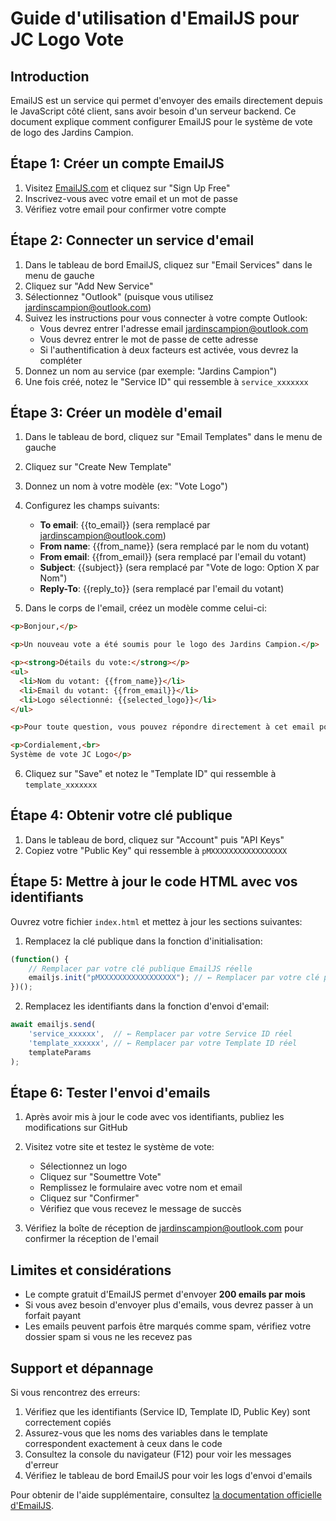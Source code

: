 # Guide d'utilisation d'EmailJS pour JC Logo Vote

## Introduction

EmailJS est un service qui permet d'envoyer des emails directement depuis le JavaScript côté client, sans avoir besoin d'un serveur backend. Ce document explique comment configurer EmailJS pour le système de vote de logo des Jardins Campion.

## Étape 1: Créer un compte EmailJS

1. Visitez [EmailJS.com](https://www.emailjs.com/) et cliquez sur "Sign Up Free"
2. Inscrivez-vous avec votre email et un mot de passe
3. Vérifiez votre email pour confirmer votre compte

## Étape 2: Connecter un service d'email

1. Dans le tableau de bord EmailJS, cliquez sur "Email Services" dans le menu de gauche
2. Cliquez sur "Add New Service"
3. Sélectionnez "Outlook" (puisque vous utilisez jardinscampion@outlook.com)
4. Suivez les instructions pour vous connecter à votre compte Outlook:
   - Vous devrez entrer l'adresse email jardinscampion@outlook.com
   - Vous devrez entrer le mot de passe de cette adresse
   - Si l'authentification à deux facteurs est activée, vous devrez la compléter
5. Donnez un nom au service (par exemple: "Jardins Campion")
6. Une fois créé, notez le "Service ID" qui ressemble à `service_xxxxxxx`

## Étape 3: Créer un modèle d'email

1. Dans le tableau de bord, cliquez sur "Email Templates" dans le menu de gauche
2. Cliquez sur "Create New Template"
3. Donnez un nom à votre modèle (ex: "Vote Logo")
4. Configurez les champs suivants:
   - **To email**: {{to_email}} (sera remplacé par jardinscampion@outlook.com)
   - **From name**: {{from_name}} (sera remplacé par le nom du votant)
   - **From email**: {{from_email}} (sera remplacé par l'email du votant)
   - **Subject**: {{subject}} (sera remplacé par "Vote de logo: Option X par Nom")
   - **Reply-To**: {{reply_to}} (sera remplacé par l'email du votant)

5. Dans le corps de l'email, créez un modèle comme celui-ci:

```html
<p>Bonjour,</p>

<p>Un nouveau vote a été soumis pour le logo des Jardins Campion.</p>

<p><strong>Détails du vote:</strong></p>
<ul>
  <li>Nom du votant: {{from_name}}</li>
  <li>Email du votant: {{from_email}}</li>
  <li>Logo sélectionné: {{selected_logo}}</li>
</ul>

<p>Pour toute question, vous pouvez répondre directement à cet email pour contacter le votant.</p>

<p>Cordialement,<br>
Système de vote JC Logo</p>
```

6. Cliquez sur "Save" et notez le "Template ID" qui ressemble à `template_xxxxxxx`

## Étape 4: Obtenir votre clé publique

1. Dans le tableau de bord, cliquez sur "Account" puis "API Keys"
2. Copiez votre "Public Key" qui ressemble à `pMXXXXXXXXXXXXXXXXX`

## Étape 5: Mettre à jour le code HTML avec vos identifiants

Ouvrez votre fichier `index.html` et mettez à jour les sections suivantes:

1. Remplacez la clé publique dans la fonction d'initialisation:
```javascript
(function() {
    // Remplacer par votre clé publique EmailJS réelle
    emailjs.init("pMXXXXXXXXXXXXXXXXX"); // ← Remplacer par votre clé publique
})();
```

2. Remplacez les identifiants dans la fonction d'envoi d'email:
```javascript
await emailjs.send(
    'service_xxxxxx',  // ← Remplacer par votre Service ID réel
    'template_xxxxxx', // ← Remplacer par votre Template ID réel
    templateParams
);
```

## Étape 6: Tester l'envoi d'emails

1. Après avoir mis à jour le code avec vos identifiants, publiez les modifications sur GitHub
2. Visitez votre site et testez le système de vote:
   - Sélectionnez un logo
   - Cliquez sur "Soumettre Vote"
   - Remplissez le formulaire avec votre nom et email
   - Cliquez sur "Confirmer"
   - Vérifiez que vous recevez le message de succès

3. Vérifiez la boîte de réception de jardinscampion@outlook.com pour confirmer la réception de l'email

## Limites et considérations

- Le compte gratuit d'EmailJS permet d'envoyer **200 emails par mois**
- Si vous avez besoin d'envoyer plus d'emails, vous devrez passer à un forfait payant
- Les emails peuvent parfois être marqués comme spam, vérifiez votre dossier spam si vous ne les recevez pas

## Support et dépannage

Si vous rencontrez des erreurs:

1. Vérifiez que les identifiants (Service ID, Template ID, Public Key) sont correctement copiés
2. Assurez-vous que les noms des variables dans le template correspondent exactement à ceux dans le code
3. Consultez la console du navigateur (F12) pour voir les messages d'erreur
4. Vérifiez le tableau de bord EmailJS pour voir les logs d'envoi d'emails

Pour obtenir de l'aide supplémentaire, consultez [la documentation officielle d'EmailJS](https://www.emailjs.com/docs/). 